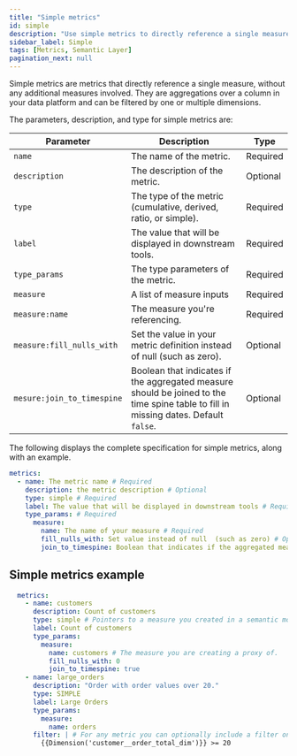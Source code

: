 ```yaml
---
title: "Simple metrics"
id: simple
description: "Use simple metrics to directly reference a single measure."
sidebar_label: Simple
tags: [Metrics, Semantic Layer]
pagination_next: null
---
```


Simple metrics are metrics that directly reference a single measure, without any additional measures involved. They are aggregations over a column in your data platform and can be filtered by one or multiple dimensions.

 The parameters, description, and type for simple metrics are:

| Parameter | Description | Type |
| --------- | ----------- | ---- |
| `name` | The name of the metric. | Required |
| `description` | The description of the metric. | Optional |
| `type` | The type of the metric (cumulative, derived, ratio, or simple). | Required |
| `label` | The value that will be displayed in downstream tools. | Required |
| `type_params` | The type parameters of the metric. | Required |
| `measure` | A list of measure inputs | Required |
| `measure:name` | The measure you're referencing. | Required |
| `measure:fill_nulls_with` | Set the value in your metric definition instead of null (such as zero). | Optional |
| `mesure:join_to_timespine` | Boolean that indicates if the aggregated measure should be joined to the time spine table to fill in missing dates. Default `false`. | Optional |

The following displays the complete specification for simple metrics, along with an example.

```yaml
metrics:
  - name: The metric name # Required
    description: the metric description # Optional
    type: simple # Required
    label: The value that will be displayed in downstream tools # Required
    type_params: # Required
      measure: 
        name: The name of your measure # Required
        fill_nulls_with: Set value instead of null  (such as zero) # Optional
        join_to_timespine: Boolean that indicates if the aggregated measure should be joined to the time spine table to fill in missing dates. #Optinal

```

<!-- create_metric not supported yet
:::tip

If you've already defined the measure using the `create_metric: true` parameter, you don't need to create simple metrics. However, if you want to include a filter in the final metric, you'll need to define and create a simple metric.
:::
-->

## Simple metrics example

```yaml
  metrics: 
    - name: customers
      description: Count of customers
      type: simple # Pointers to a measure you created in a semantic model
      label: Count of customers
      type_params:
        measure: 
          name: customers # The measure you are creating a proxy of.
          fill_nulls_with: 0 
          join_to_timespine: true
    - name: large_orders
      description: "Order with order values over 20."
      type: SIMPLE
      label: Large Orders
      type_params:
        measure: 
          name: orders
      filter: | # For any metric you can optionally include a filter on dimension values
        {{Dimension('customer__order_total_dim')}} >= 20
```

